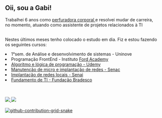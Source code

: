 ## Oii, sou a Gabi! ##
<p> Trabalhei 6 anos como <a href="https://instagram.com/gabi_piercer"> perfuradora corporal </a> e resolvei mudar de carreira, no momento, atuando  como assistente de projetos relacionados à TI 
<p>
 <br> Nestes últimos meses tenho colocado o estudo em dia. Fiz e estou fazendo os seguintes cursos:

<div>
<li> 1°sem. de Análise e desenvolvimento de sistemas - Uninove
<li> Programação FrontEnd -  Instituto <a href= "https://www.fordenter.ford.com/?gclid=Cj0KCQiApKagBhC1ARIsAFc7Mc6HPDH4-gxmJ5zlljaTViv-PeyW55Y2uva7r5N-Mf5bazDIJGQ7O98aAvEjEALw_wcB&gclsrc=aw.ds"> Ford Academy
<li> Algoritmo e lógica de programação - Udemy
<li> Manutenção de micro e implantação de redes - Senac
<li> Implantação de redes locais - Senai
<li> Fundamento de TI - Fundação Bradesco
</div>
<br>
 <br>
 
 <a href= "https://instagram.com/gabi.sc7"> <img src= "https://img.shields.io/badge/Instagram-E4405F?style=for-the-badge&logo=instagram&logoColor=white">
  <a href= "https://www.linkedin.com/in/gabriele-costa-983522248/"> <img src= "https://img.shields.io/badge/LinkedIn-0077B5?style=for-the-badge&logo=linkedin&logoColor=white">
<br>
  <br>
  ![github-contribution-grid-snake](https://user-images.githubusercontent.com/127353307/223878413-7bc60a8c-b971-43b9-af84-43aeee49f0eb.svg)

